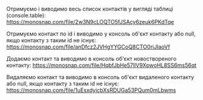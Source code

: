Отримуємо і виводимо весь список контактів у вигляді таблиці (console.table):
https://monosnap.com/file/2w3N9cLOQTO5fJSAcy6zeuk6PKdTqe

Отримуємо контакт по id і виводимо у консоль об'єкт контакту або null, якщо контакту з таким id не існує:
https://monosnap.com/file/anDfcz2JVHgYYGCoQ8CTO0riJIaoVf

Додаємо контакт та виводимо в консоль об'єкт новоствореного контакту:
https://monosnap.com/file/HqbfJbHe57llV9XpwoHL8SS6ms56qt

Видаляємо контакт та виводимо в консоль об'єкт видаленого контакту або null, якщо контакту з таким id не існує:
https://monosnap.com/file/1uEsxdyicbXsRDUGa53PQum0mLbwms
